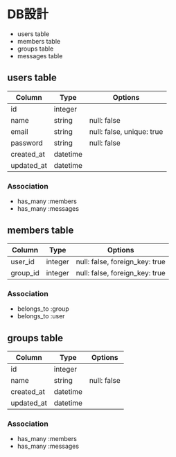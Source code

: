# DB設計
- users table
- members table
- groups table
- messages table

## users table

|Column|Type|Options|
|------|----|-------|
|id|integer|
|name|string|null: false|
|email|string|null: false, unique: true|
|password|string|null: false|
|created_at|datetime|
|updated_at|datetime|

### Association
- has_many :members
- has_many :messages

## members table

|Column|Type|Options|
|------|----|-------|
|user_id|integer|null: false, foreign_key: true|
|group_id|integer|null: false, foreign_key: true|

### Association
- belongs_to :group
- belongs_to :user

## groups table

|Column|Type|Options|
|------|----|-------|
|id|integer|
|name|string|null: false|
|created_at|datetime|
|updated_at|datetime|

### Association
- has_many :members
- has_many :messages
